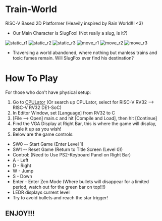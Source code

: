 # Train-World
RISC-V Based 2D Platformer (Heavily inspired by Rain World!!! <3)
- Our Main Character is SlugFox! (Not really a slug, is it?)

![static_r1](https://github.com/user-attachments/assets/9c2dec6f-1a45-4718-817f-2575713144e2)
![static_r2](https://github.com/user-attachments/assets/de8bca48-77cc-461c-9320-c28bb7a2e436)
![static_r3](https://github.com/user-attachments/assets/b92dbbda-a2f5-482c-bc03-cd98c686726a)
![move_r1](https://github.com/user-attachments/assets/0029ce5e-136d-4128-8cf4-d973ddd02402)
![move_r2](https://github.com/user-attachments/assets/247b5cb0-0842-4f6a-981c-aac78e28dba7)
![move_r3](https://github.com/user-attachments/assets/a828cf31-b665-4754-a340-9d645e973fb1)

- Traversing a world abandoned, where nothing but manless trains and toxic fumes remain. Will SlugFox ever find his destination?  
# How To Play
For those who don't have physical setup:
1. Go to [CPULator](https://cpulator.01xz.net/?sys=rv32-de1soc) (Or search up CPULator, select for RISC-V RV32 --> RISC-V RV32 DE1-SoC)
2. In Editor Window, set [Language] from RV32 to C
3. [File --> Open] main.c and hit [Compile and Load], then hit [Continue]
4. Find the VGA Display at Right Bar, this is where the game will display, scale it up as you wish!
5. Below are the game controls:
-  SW0 -- Start Game (Enter Level 1)
-  SW1 -- Reset Game (Return to Title Screen (Level 0))
-  Control: (Need to Use PS2-Keyboard Panel on Right Bar)
-  A - Left
-  D - Right
-  W - Jump
-  S - Down
-  Enter - Enter Zen Mode (Where bullets will disappear for a limited period, watch out for the green bar on top!!!)
-  LEDR displays current level
-  Try to avoid bullets and reach the star trigger!
## ENJOY!!!
